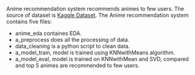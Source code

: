 Anime recommendation system recommends animes to few users. The source of dataset is [Kaggle Dataset](https://www.kaggle.com/datasets/CooperUnion/anime-recommendations-database). The Anime recommendation system contains five files: 
- anime_eda containes EDA. 
- a_preprocess does all the processing of data. 
- data_cleaning is a python script to clean data.
- a_model_train, model is trained using KNNwithMeans algorithm.
- a_model_eval, model is trained on KNNwithMean and SVD, compared and top 5 animes are recommended to few users.
